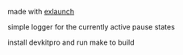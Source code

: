 made with [exlaunch](https://github.com/shadowninja108/exlaunch)

simple logger for the currently active pause states

install devkitpro and run make to build